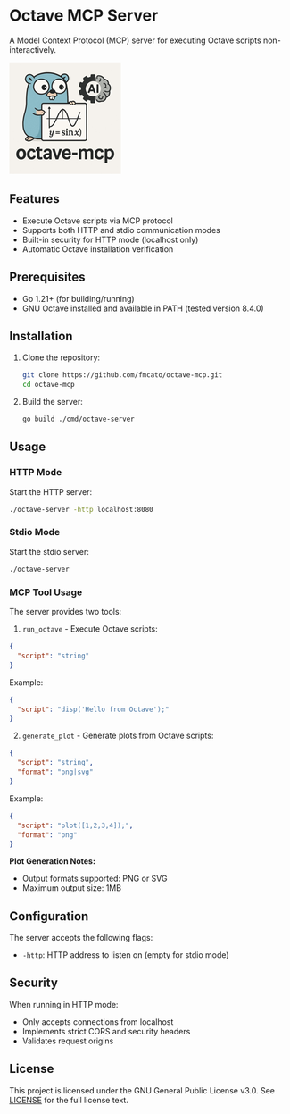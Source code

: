 
# Octave MCP Server

A Model Context Protocol (MCP) server for executing Octave scripts non-interactively.

![Octave MCP logo](https://github.com/fmcato/octave-mcp/raw/main/assets/logo-200.png)

## Features

- Execute Octave scripts via MCP protocol
- Supports both HTTP and stdio communication modes
- Built-in security for HTTP mode (localhost only)
- Automatic Octave installation verification

## Prerequisites

- Go 1.21+ (for building/running)
- GNU Octave installed and available in PATH (tested version 8.4.0)

## Installation

1. Clone the repository:
   ```bash
   git clone https://github.com/fmcato/octave-mcp.git
   cd octave-mcp
   ```

2. Build the server:
   ```bash
   go build ./cmd/octave-server
   ```

## Usage

### HTTP Mode

Start the HTTP server:
```bash
./octave-server -http localhost:8080
```

### Stdio Mode

Start the stdio server:
```bash
./octave-server
```

### MCP Tool Usage

The server provides two tools:

1. `run_octave` - Execute Octave scripts:
```json
{
  "script": "string"
}
```

Example:
```json
{
  "script": "disp('Hello from Octave');"
}
```

2. `generate_plot` - Generate plots from Octave scripts:
```json
{
  "script": "string",
  "format": "png|svg"
}
```

Example:
```json
{
  "script": "plot([1,2,3,4]);",
  "format": "png"
}
```

**Plot Generation Notes:**
- Output formats supported: PNG or SVG
- Maximum output size: 1MB

## Configuration

The server accepts the following flags:
- `-http`: HTTP address to listen on (empty for stdio mode)

## Security

When running in HTTP mode:
- Only accepts connections from localhost
- Implements strict CORS and security headers
- Validates request origins

## License

This project is licensed under the GNU General Public License v3.0. See [LICENSE](LICENSE) for the full license text.
